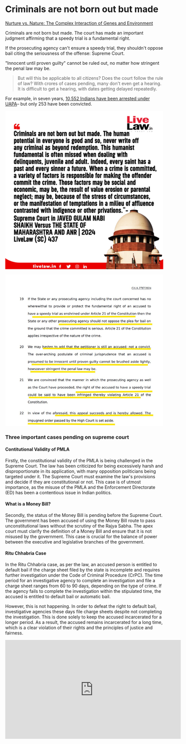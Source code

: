 # Criminals are not born out but made


[Nurture vs. Nature: The Complex Interaction of Genes and Environment](./nurture_vs_nature.md)


Criminals are not born but made. The court has made an important judgment affirming that a speedy trial is a fundamental right.

If the prosecuting agency can't ensure a speedy trial, they shouldn't oppose bail citing the seriousness of the offense: Supreme Court.

"Innocent until proven guilty" cannot be ruled out, no matter how stringent the penal law may be.

> But will this be applicable to all citizens? Does the court follow the rule of law? With crores of cases pending, many don't even get a hearing. It is difficult to get a hearing, with dates getting delayed repeatedly.

For example, in seven years, [10,552 Indians have been arrested under UAPA](https://scroll.in/article/1010530/in-seven-years-10552-indians-have-been-arrested-under-uapa-and-253-convicted)– but only 253 have been convicted.

![Judgement](./courts/judgement.jpg)


![Innocent Till Proven Guilty](./courts/innocent_proven_guilty.jpg)


### Three important cases pending on supreme court

#### Contitutional Validity of PMLA
Firstly, the constitutional validity of the PMLA is being challenged in the Supreme Court. The law has been criticized for being excessively harsh and disproportionate in its application, with many opposition politicians being targeted under it. The Supreme Court must examine the law's provisions and decide if they are constitutional or not. This case is of utmost importance, as the misuse of the PMLA and the Enforcement Directorate (ED) has been a contentious issue in Indian politics.

#### What is a Money Bill?
Secondly, the status of the Money Bill is pending before the Supreme Court. The government has been accused of using the Money Bill route to pass unconstitutional laws without the scrutiny of the Rajya Sabha. The apex court must clarify the definition of a Money Bill and ensure that it is not misused by the government. This case is crucial for the balance of power between the executive and legislative branches of the government.

#### Ritu Chhabria Case

In the Ritu Chhabria case, as per the law, an accused person is entitled to default bail if the charge sheet filed by the state is incomplete and requires further investigation under the Code of Criminal Procedure (CrPC). The time period for an investigative agency to complete an investigation and file a charge sheet ranges from 60 to 90 days, depending on the type of crime. If the agency fails to complete the investigation within the stipulated time, the accused is entitled to default bail or automatic bail.

However, this is not happening. In order to defeat the right to default bail, investigative agencies these days file charge sheets despite not completing the investigation. This is done solely to keep the accused incarcerated for a longer period. As a result, the accused remains incarcerated for a long time, which is a clear violation of their rights and the principles of justice and fairness.



<iframe width="560" height="315" src="https://www.youtube.com/embed/HbzQ9V31Zj8?si=pvwQreC9ltKh9XEB" title="YouTube video player" frameborder="0" allow="accelerometer; autoplay; clipboard-write; encrypted-media; gyroscope; picture-in-picture; web-share" referrerpolicy="strict-origin-when-cross-origin" allowfullscreen></iframe>



